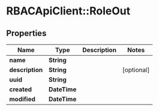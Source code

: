# RBACApiClient::RoleOut

## Properties
Name | Type | Description | Notes
------------ | ------------- | ------------- | -------------
**name** | **String** |  | 
**description** | **String** |  | [optional] 
**uuid** | **String** |  | 
**created** | **DateTime** |  | 
**modified** | **DateTime** |  | 



